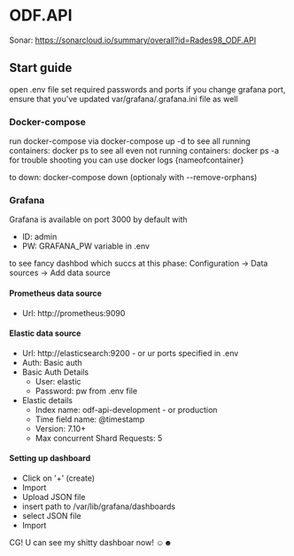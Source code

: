 # ODF.API
Sonar: https://sonarcloud.io/summary/overall?id=Rades98_ODF.API

## Start guide
open .env file
set required passwords and ports
if you change grafana port, ensure that you've updated var/grafana/.grafana.ini file as well

### Docker-compose
run docker-compose via docker-compose up -d
to see all running containers: docker ps
to see all even not running containers: docker ps -a
for trouble shooting you can use docker logs {nameofcontainer}

to down: docker-compose down (optionaly with --remove-orphans)

### Grafana
Grafana is available on port 3000 by default 
with 
- ID: admin 
- PW: GRAFANA_PW variable in .env

to see fancy dashbod which succs at this phase:
Configuration -> Data sources -> Add data source
#### Prometheus data source
- Url: http://prometheus:9090

#### Elastic data source
- Url: http://elasticsearch:9200 - or ur ports specified in .env
- Auth: Basic auth
- Basic Auth Details
  * User: elastic
  * Password: pw from .env file
- Elastic details
  * Index name: odf-api-development - or production
  * Time field name: @timestamp
  * Version: 7.10+
  * Max concurrent Shard Requests: 5

#### Setting up dashboard
- Click on '+' (create)
- Import
- Upload JSON file
- insert path to /var/lib/grafana/dashboards
- select JSON file
- Import

CG! U can see my shitty dashboar now! ☺☻
